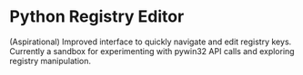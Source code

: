 # Python Registry Editor

(Aspirational) Improved interface to quickly navigate and edit registry keys. Currently a sandbox for experimenting with pywin32 API calls and exploring registry manipulation.